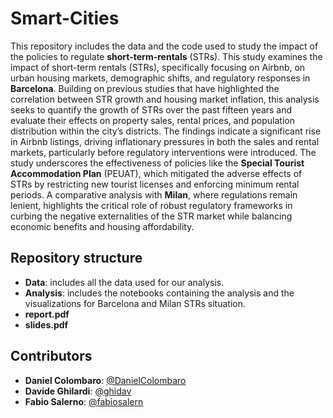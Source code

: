 # Smart-Cities

This repository includes the data and the code used to study the impact of the policies to regulate **short-term-rentals** (STRs). This study examines the impact of short-term rentals (STRs), specifically focusing on Airbnb, on urban housing markets, demographic shifts, and regulatory responses in **Barcelona**. Building on previous studies that have highlighted the correlation between STR growth and housing market inflation, this analysis seeks to quantify the growth of STRs over the past fifteen years and evaluate their effects on property sales, rental prices, and population distribution within the city’s districts. The findings indicate a significant rise in Airbnb listings, driving inflationary pressures in both the sales and rental markets, particularly before regulatory interventions were introduced. The study underscores the effectiveness of policies like the **Special Tourist Accommodation Plan** (PEUAT), which mitigated the adverse effects of STRs by restricting new tourist licenses and enforcing minimum rental periods. A comparative analysis with **Milan**, where regulations remain lenient, highlights the critical role of robust regulatory frameworks in curbing the negative externalities of the STR market while balancing economic benefits and housing affordability.

## Repository structure
- **Data**: includes all the data used for our analysis.
-  **Analysis**: includes the notebooks containing the analysis and the visualizations for Barcelona and Milan STRs situation.
- **report.pdf**
- **slides.pdf**

## Contributors
- **Daniel Colombaro**: [@DanielColombaro](https://github.com/DanielColombaro)
- **Davide Ghilardi**: [@ghidav](https://github.com/ghidav)
- **Fabio Salerno**: [@fabiosalern](https://github.com/fabiosalern)